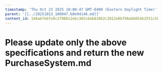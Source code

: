 ```yaml
---
timestamp: 'Thu Oct 23 2025 10:00:47 GMT-0400 (Eastern Daylight Time)'
parent: '[[../20251023_100047.b8e94146.md]]'
content_id: 146a6febfe9c2f08012ebc365c6eb810b2c2812e0bf98a66054b2551c5817b58
---
```


# Please update only the above specifications and return the new PurchaseSystem.md
